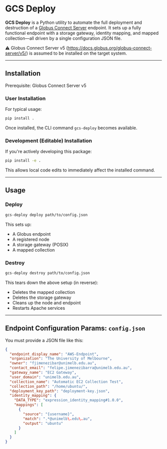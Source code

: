 # GCS Deploy

**GCS Deploy** is a Python utility to automate the full deployment and destruction of a [Globus Connect Server](https://docs.globus.org/globus-connect-server/) endpoint. It sets up a fully functional endpoint with a storage gateway, identity mapping, and mapped collection—all driven by a single configuration JSON file.

⚠️ Globus Connect Server v5 (https://docs.globus.org/globus-connect-server/v5/) is assumed to be installed on the target system.


---

## Installation

Prerequisite: Globus Connect Server v5 

### User Installation

For typical usage:

```bash
pip install .
```

Once installed, the CLI command `gcs-deploy` becomes available.

### Development (Editable) Installation

If you're actively developing this package:

```bash
pip install -e .
```

This allows local code edits to immediately affect the installed command.

---

## Usage

### Deploy

```bash
gcs-deploy deploy path/to/config.json
```

This sets up:

- A Globus endpoint
- A registered node
- A storage gateway (POSIX)
- A mapped collection

### Destroy

```bash
gcs-deploy destroy path/to/config.json
```

This tears down the above setup (in reverse):

- Deletes the mapped collection
- Deletes the storage gateway
- Cleans up the node and endpoint
- Restarts Apache services

---

## Endpoint Configuration Params: `config.json`

You must provide a JSON file like this:

```json
{
  "endpoint_display_name": "AWS-Endpoint",
  "organization": "The University of Melbourne",
  "owner": "fjimenezibar@unimelb.edu.au",
  "contact_email": "felipe.jimenezibarra@unimelb.edu.au",
  "gateway_name": "EC2 Gateway",
  "user_domain": "unimelb.edu.au",
  "collection_name": "Automatic EC2 Collection Test",
  "collection_path": "/home/ubuntu/",
  "deployment_key_path": "deployment-key.json",
  "identity_mapping": {
    "DATA_TYPE": "expression_identity_mapping#1.0.0",
    "mappings": [
      {
        "source": "{username}",
        "match": ".*@unimelb\.edu\.au",
        "output": "ubuntu"
      }
    ]
  }
}
```


